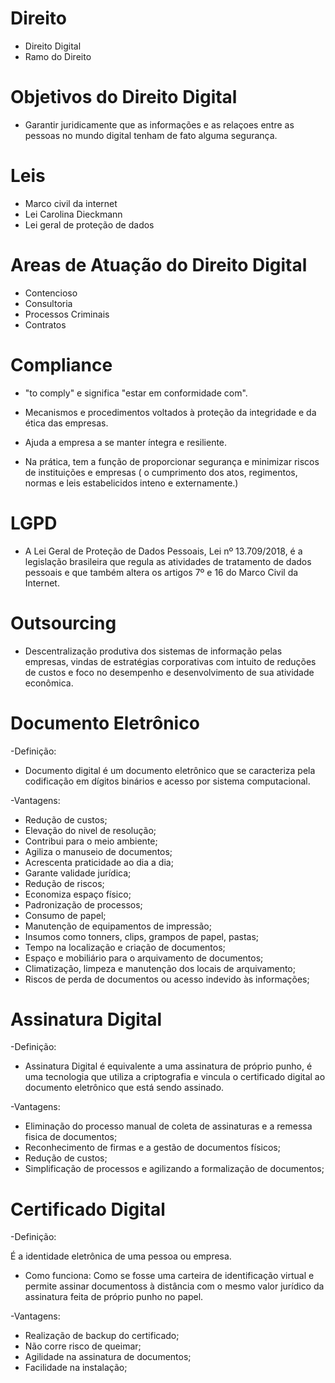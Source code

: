 # Direito

- Direito Digital
- Ramo do Direito

# Objetivos do Direito Digital

- Garantir juridicamente que as informações e as relaçoes entre as pessoas no mundo digital tenham de fato alguma segurança.

# Leis
- Marco civil da internet
- Lei Carolina Dieckmann  
- Lei geral de proteção de dados

# Areas de Atuação do Direito Digital

- Contencioso
- Consultoria
- Processos Criminais
- Contratos

# Compliance

- "to comply" e significa  "estar em conformidade com".

- Mecanismos e procedimentos voltados à proteção da integridade e da ética das empresas.

- Ajuda a empresa a se manter íntegra e resiliente.

- Na prática, tem a função de proporcionar segurança e minimizar riscos de instituições e empresas ( o cumprimento dos atos, regimentos, normas e leis estabelicidos inteno e externamente.)

# LGPD

- A Lei Geral de Proteção de Dados Pessoais, Lei nº 13.709/2018, é a legislação brasileira que regula as atividades de tratamento de dados pessoais e que também altera os artigos 7º e 16 do Marco Civil da Internet.

# Outsourcing

- Descentralização produtiva dos sistemas de informação pelas empresas, vindas de estratégias corporativas com intuito de reduções de custos e  foco no desempenho e desenvolvimento de sua atividade econômica.

# Documento Eletrônico

-Definição:
- Documento digital é um documento eletrônico que se caracteriza pela codificação em dígitos binários e acesso por sistema computacional.

-Vantagens:

* Redução de custos;
* Elevação do nivel de resolução;
* Contribui para o meio ambiente;
* Agiliza o manuseio de documentos;
* Acrescenta praticidade ao dia a dia;
* Garante validade jurídica;
* Redução de riscos;
* Economiza espaço físico;
* Padronização de processos;
* Consumo de papel;
* Manutenção de equipamentos de impressão;
* Insumos como tonners, clips, grampos de papel, pastas;
* Tempo na localização e criação de documentos;
* Espaço e mobiliário para o arquivamento de documentos;
* Climatização, limpeza e manutenção dos locais de arquivamento;
* Riscos de perda de documentos ou acesso indevido às informações;

# Assinatura Digital

-Definição:
- Assinatura Digital é equivalente a uma assinatura de próprio punho, é uma tecnologia que utiliza a criptografia e vincula o certificado digital ao documento eletrônico que está sendo assinado.

-Vantagens: 
* Eliminação do processo manual de coleta de assinaturas e a remessa fisica de documentos;
* Reconhecimento de firmas e a gestão de documentos físicos;
* Redução de custos;
* Simplificação de processos e agilizando a formalização de documentos;

# Certificado Digital

-Definição: 

É a identidade eletrônica de uma pessoa ou empresa.

- Como funciona: Como se fosse uma carteira de identificação virtual e permite assinar documentoss à distância com o mesmo valor jurídico da assinatura feita de próprio punho no papel.

-Vantagens:
* Realização de backup do certificado;
* Não corre risco de queimar;
* Agilidade na assinatura de documentos;
* Facilidade na instalação;
